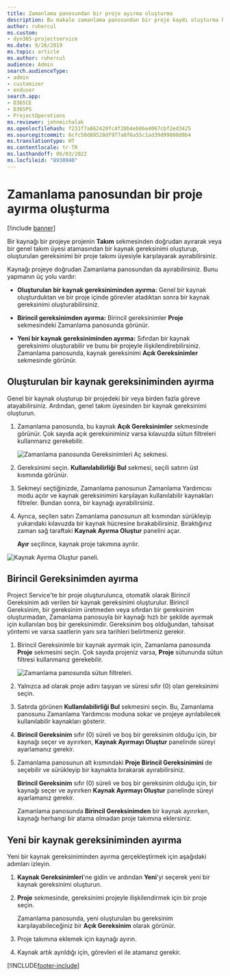```yaml
---
title: Zamanlama panosundan bir proje ayırma oluşturma
description: Bu makale zamanlama panosundan bir proje kaydı oluşturma hakkında bilgi sağlar.
author: ruhercul
ms.custom:
- dyn365-projectservice
ms.date: 9/26/2019
ms.topic: article
ms.author: ruhercul
audience: Admin
search.audienceType:
- admin
- customizer
- enduser
search.app:
- D365CE
- D365PS
- ProjectOperations
ms.reviewer: johnmichalak
ms.openlocfilehash: f231f7a862420fc4f20b4eb86e4067cbf2ed3425
ms.sourcegitcommit: 6cfc50d89528df977a8f6a55c1ad39d99800d9b4
ms.translationtype: HT
ms.contentlocale: tr-TR
ms.lasthandoff: 06/03/2022
ms.locfileid: "8930940"
---
```

# <a name="create-a-project-booking-from-the-schedule-board"></a>Zamanlama panosundan bir proje ayırma oluşturma

[!include [banner](../includes/psa-now-project-operations.md)]

Bir kaynağı bir projeye projenin **Takım** sekmesinden doğrudan ayırarak veya bir genel takım üyesi atamasından bir kaynak gereksinimi oluşturup, oluşturulan gereksinimi bir proje takımı üyesiyle karşılayarak ayırabilirsiniz.

Kaynağı projeye doğrudan Zamanlama panosundan da ayırabilirsiniz. Bunu yapmanın üç yolu vardır:

- **Oluşturulan bir kaynak gereksiniminden ayırma:** Genel bir kaynak oluşturduktan ve bir proje içinde görevler atadıktan sonra bir kaynak gereksinimi oluşturabilirsiniz.

- **Birincil gereksinimden ayırma:** Birincil gereksinimler **Proje** sekmesindeki Zamanlama panosunda görünür. 

- **Yeni bir kaynak gereksiniminden ayırma:** Sıfırdan bir kaynak gereksinimi oluşturabilir ve bunu bir projeyle ilişkilendirebilirsiniz. Zamanlama panosunda, kaynak gereksinimi **Açık Gereksinimler** sekmesinde görünür.

## <a name="book-from-a-generated-resource-requirement"></a>Oluşturulan bir kaynak gereksiniminden ayırma

Genel bir kaynak oluşturup bir projedeki bir veya birden fazla göreve atayabilirsiniz. Ardından, genel takım üyesinden bir kaynak gereksinimi oluşturun. 

1.  Zamanlama panosunda, bu kaynak **Açık Gereksinimler** sekmesinde görünür. Çok sayıda açık gereksiniminiz varsa kılavuzda sütun filtreleri kullanmanız gerekebilir. 

    ![Zamanlama panosunda Gereksinimleri Aç sekmesi.](media/FAQ-Project-Booking-Schedule-Board-1.png "Ayırmalar ve atamalar tablosunun ekran görüntüsü")

2. Gereksinimi seçin. **Kullanılabilirliği Bul** sekmesi, seçili satırın üst kısmında görünür.
 
3. Sekmeyi seçtiğinizde, Zamanlama panosunun Zamanlama Yardımcısı modu açılır ve kaynak gereksinimini karşılayan kullanılabilir kaynakları filtreler. Bundan sonra, bir kaynağı ayırabilirsiniz.

4. Ayrıca, seçilen satırı Zamanlama panosunun alt kısmından sürükleyip yukarıdaki kılavuzda bir kaynak hücresine bırakabilirsiniz. Bıraktığınız zaman sağ taraftaki **Kaynak Ayırma Oluştur** panelini açar.

    **Ayır** seçilince, kaynak proje takımına ayrılır.

![Kaynak Ayırma Oluştur paneli.](media/FAQ-Project-Booking-Schedule-Board-6.png "")
 

## <a name="book-from-the-primary-requirement"></a>Birincil Gereksinimden ayırma

Project Service'te bir proje oluşturulunca, otomatik olarak Birincil Gereksinim adı verilen bir kaynak gereksinimi oluşturulur. Birincil Gereksinim, bir gereksinim üretmeden veya sıfırdan bir gereksinim oluşturmadan, Zamanlama panosuyla bir kaynağı hızlı bir şekilde ayırmak için kullanılan boş bir gereksinimdir. Gereksinim boş olduğundan, tahsisat yöntemi ve varsa saatlerin yanı sıra tarihleri belirtmeniz gerekir. 

1. Birincil Gereksinimle bir kaynak ayırmak için, Zamanlama panosunda **Proje** sekmesini seçin. Çok sayıda projeniz varsa, **Proje** sütununda sütun filtresi kullanmanız gerekebilir.

   ![Zamanlama panosunda sütun filtreleri.](media/FAQ-Project-Booking-Schedule-Board-2.png "Ayırmalar ve atamalar tablosunun ekran görüntüsü")

2. Yalnızca ad olarak proje adını taşıyan ve süresi sıfır (0) olan gereksinimi seçin.

3. Satırda görünen **Kullanılabilirliği Bul** sekmesini seçin. Bu, Zamanlama panosunu Zamanlama Yardımcısı moduna sokar ve projeye ayrılabilecek kullanılabilir kaynakları gösterir.

4. **Birincil Gereksinim** sıfır (0) süreli ve boş bir gereksinim olduğu için, bir kaynağı seçer ve ayırırken, **Kaynak Ayırmayı Oluştur** panelinde süreyi ayarlamanız gerekir.

5. Zamanlama panosunun alt kısmındaki **Proje Birincil Gereksinimini** de seçebilir ve sürükleyip bir kaynakta bırakarak ayırabilirsiniz.
 
    **Birincil Gereksinim** sıfır (0) süreli ve boş bir gereksinim olduğu için, bir kaynağı seçer ve ayırırken **Kaynak Ayırmayı Oluştur** panelinde süreyi ayarlamanız gerekir.
 
    Zamanlama panosunda **Birincil Gereksinimden** bir kaynak ayırırken, kaynağı herhangi bir atama olmadan proje takımına eklersiniz.
 
## <a name="book-from-a-new-resource-requirement"></a>Yeni bir kaynak gereksiniminden ayırma
Yeni bir kaynak gereksiniminden ayırma gerçekleştirmek için aşağıdaki adımları izleyin. 

1. **Kaynak Gereksinimleri**'ne gidin ve ardından **Yeni**'yi seçerek yeni bir kaynak gereksinimi oluşturun.

2. **Proje** sekmesinde, gereksinimi projeyle ilişkilendirmek için bir proje seçin.
 
    Zamanlama panosunda, yeni oluşturulan bu gereksinim karşılayabileceğiniz bir **Açık Gereksinim** olarak görünür.

3. Proje takımına eklemek için kaynağı ayırın.

4. Kaynak artık ayrıldığı için, görevleri el ile atamanız gerekir.



[!INCLUDE[footer-include](../includes/footer-banner.md)]
